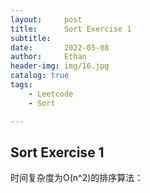 ```yaml
---
layout:     post
title:      Sort Exercise 1
subtitle:   
date:       2022-05-08
author:     Ethan
header-img: img/16.jpg
catalog: true
tags:
    - Leetcode
    - Sort

---
```

## Sort Exercise 1

时间复杂度为O(n^2)的排序算法：

